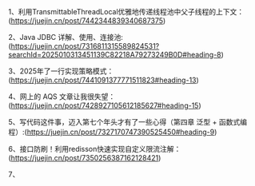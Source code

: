 1、利用TransmittableThreadLocal优雅地传递线程池中父子线程的上下文：(https://juejin.cn/post/7442344839340687375)  

2、Java JDBC 详解、使用、连接池:(https://juejin.cn/post/7316811315589824531?searchId=2025010313451139C82218A79273249B0D#heading-8)  

3、2025年了一行实现策略模式：(https://juejin.cn/post/7441091377771511823#heading-13)  

4、网上的 AQS 文章让我很失望：(https://juejin.cn/post/7428927105612185627#heading-15)

5、写代码这件事，迈入第七个年头才有了一些心得（第四章 泛型 + 函数式编程）:(https://juejin.cn/post/7327170747390525450#heading-9)

6、接口防刷！利用redisson快速实现自定义限流注解：(https://juejin.cn/post/7350256387162128421)

7、